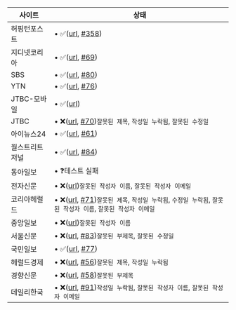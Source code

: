 | 사이트 | 상태 |
|------|-------|
| 허핑턴포스트 | • ✅([url](https://www.huffingtonpost.kr/entry/story_kr_5d36a558e4b004b6adb5029c?9e4), [#358](https://github.com/disjukr/just-news/issues/#358)) |
| 지디넷코리아 | • ✅([url](http://www.zdnet.co.kr/view/?no=20141104074223), [#69](https://github.com/disjukr/just-news/issues/#69)) |
| SBS | • ✅([url](https://news.sbs.co.kr/news/endPage.do?news_id=N1002697236), [#80](https://github.com/disjukr/just-news/issues/#80)) |
| YTN | • ✅([url](https://www.ytn.co.kr/_ln/0103_201411190800481989), [#76](https://github.com/disjukr/just-news/issues/#76)) |
| JTBC-모바일 | • ✅([url](http://mnews.jtbc.joins.com/News/Article.aspx?news_id=NB11866214)) |
| JTBC | • ❌([url](http://news.jtbc.joins.com/article/article.aspx?news_id=NB10639468), [#70](https://github.com/disjukr/just-news/issues/#70))`잘못된 제목`, `작성일 누락됨`, `잘못된 수정일` |
| 아이뉴스24 | • ✅([url](http://www.inews24.com/view/860573), [#61](https://github.com/disjukr/just-news/issues/#61)) |
| 월스트리트저널 | • ✅([url](https://realtime.wsj.com/korea/2014/10/13/%EB%B0%95%EC%9B%90%EC%88%9C-%EC%84%9C%EC%9A%B8%EC%8B%9C%EC%9E%A5-%EB%AF%B8%EA%B5%AD-%EC%96%B8%EB%A1%A0%EC%97%90-%EB%8F%99%EC%84%B1%EA%B2%B0%ED%98%BC-%EC%A7%80%EC%A7%80-%EB%B0%9C%EC%96%B8/), [#84](https://github.com/disjukr/just-news/issues/#84)) |
| 동아일보 | • ❓테스트 실패 |
| 전자신문 | • ❌([url](http://www.etnews.com/20191031000370?mc=ns_003_00006))`잘못된 작성자 이름`, `잘못된 작성자 이메일` |
| 코리아헤럴드 | • ❌([url](http://khnews.kheraldm.com/view.php?ud=20141111001137&md=20141111180830_BK&kr=1), [#71](https://github.com/disjukr/just-news/issues/#71))`잘못된 제목`, `작성일 누락됨`, `수정일 누락됨`, `잘못된 작성자 이름`, `잘못된 작성자 이메일` |
| 중앙일보 | • ❌([url](https://news.joins.com/article/23621286))`잘못된 작성자 이름` |
| 서울신문 | • ❌([url](http://seoul.co.kr/news/newsView.php?id=20141204500025), [#83](https://github.com/disjukr/just-news/issues/#83))`잘못된 부제목`, `잘못된 수정일` |
| 국민일보 | • ✅([url](http://news.kmib.co.kr/article/view.asp?arcid=0008864720&code=61121111), [#77](https://github.com/disjukr/just-news/issues/#77)) |
| 헤럴드경제 | • ❌([url](http://news.heraldcorp.com/view.php?ud=20141023000202&md=20141023091209_BK), [#56](https://github.com/disjukr/just-news/issues/#56))`잘못된 제목`, `작성일 누락됨` |
| 경향신문 | • ❌([url](http://biz.khan.co.kr/khan_art_view.html?artid=201410311921301&code=920100&med=khan), [#58](https://github.com/disjukr/just-news/issues/#58))`잘못된 부제목` |
| 데일리한국 | • ❌([url](http://daily.hankooki.com/lpage/politics/201412/dh20141219103740137430.htm), [#91](https://github.com/disjukr/just-news/issues/#91))`작성일 누락됨`, `잘못된 작성자 이름`, `잘못된 작성자 이메일` |